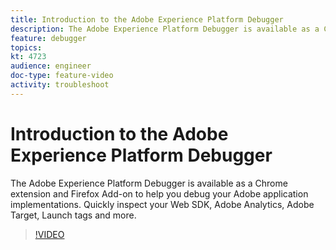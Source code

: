 ```yaml
---
title: Introduction to the Adobe Experience Platform Debugger
description: The Adobe Experience Platform Debugger is available as a Chrome extension and Firefox Add-on to help you debug your Adobe application implementations. Quickly inspect your Web SDK, Adobe Analytics, Adobe Target,  Launch tags and more.
feature: debugger
topics:
kt: 4723
audience: engineer
doc-type: feature-video
activity: troubleshoot
---
```


# Introduction to the Adobe Experience Platform Debugger

The Adobe Experience Platform Debugger is available as a Chrome extension and Firefox Add-on to help you debug your Adobe application implementations. Quickly inspect your Web SDK, Adobe Analytics, Adobe Target,  Launch tags and more.

>[!VIDEO](https://video.tv.adobe.com/v/32156?quality=12&learn=on)
